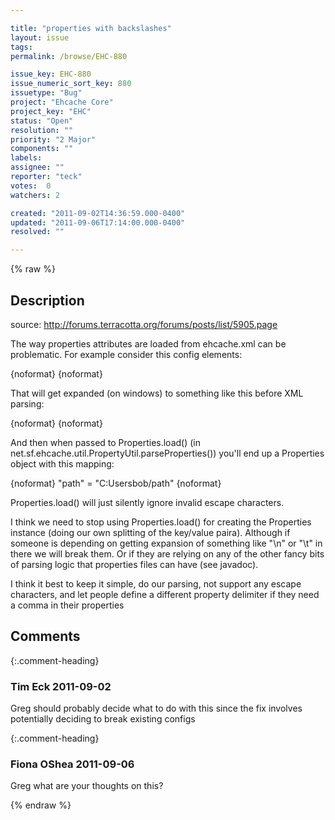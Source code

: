 ```yaml
---

title: "properties with backslashes"
layout: issue
tags: 
permalink: /browse/EHC-880

issue_key: EHC-880
issue_numeric_sort_key: 880
issuetype: "Bug"
project: "Ehcache Core"
project_key: "EHC"
status: "Open"
resolution: ""
priority: "2 Major"
components: ""
labels: 
assignee: ""
reporter: "teck"
votes:  0
watchers: 2

created: "2011-09-02T14:36:59.000-0400"
updated: "2011-09-06T17:14:00.000-0400"
resolved: ""

---
```




{% raw %}



## Description

<div markdown="1" class="description">

source: http://forums.terracotta.org/forums/posts/list/5905.page

The way properties attributes are loaded from ehcache.xml can be problematic. For example consider this config elements: 

{noformat}
  <cacheEventListenerFactory class="foo" properties="path=${user.home}/path" />
{noformat}

That will get expanded (on windows) to something like this before XML parsing:

{noformat}
  <cacheEventListenerFactory class="foo" properties="path=C:\Users\bob/path" />
{noformat}

And then when passed to Properties.load() (in net.sf.ehcache.util.PropertyUtil.parseProperties()) you'll end up a Properties object with this mapping:

{noformat}
  "path" = "C:Usersbob/path"
{noformat}

Properties.load() will just silently ignore invalid escape characters. 

I think we need to stop using Properties.load() for creating the Properties instance (doing our own splitting of the key/value paira). Although if someone is depending on getting expansion of something like "\n" or "\t" in there we will break them. Or if they are relying on any of the other fancy bits of parsing logic that properties files can have (see javadoc). 

I think it best to keep it simple, do our parsing, not support any escape characters, and let people define a different property delimiter if they need a comma in their properties










</div>

## Comments


{:.comment-heading}
### **Tim Eck** <span class="date">2011-09-02</span>

<div markdown="1" class="comment">

Greg should probably decide what to do with this since the fix involves potentially deciding to break existing configs


</div>


{:.comment-heading}
### **Fiona OShea** <span class="date">2011-09-06</span>

<div markdown="1" class="comment">

Greg what are your thoughts on this?

</div>



{% endraw %}
